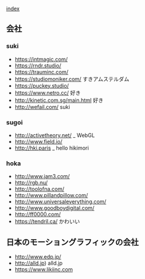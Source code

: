 [index](https://github.com/kitasenjudesign/bookmarks/blob/master/README.md)

## 会社

### suki
* https://intmagic.com/
* https://rndr.studio/
* https://trauminc.com/
* https://studiomoniker.com/ すきアムステルダム
* https://puckey.studio/
* https://www.netro.cc/ 好き
* http://kinetic.com.sg/main.html 好き
* http://wefail.com/ suki

### sugoi
* http://activetheory.net/ _ WebGL
* http://www.field.io/
* http://hki.paris _ hello hikimori

### hoka
* http://www.jam3.com/
* http://rgb.nu/
* http://toolofna.com/ 
* http://www.pillandpillow.com/
* http://www.universaleverything.com/  
* http://www.goodboydigital.com/
* http://ff0000.com/
* https://tendril.ca/ かわいい

## 日本のモーショングラフィックの会社
* http://www.edp.jp/
* http://alld.jp) alld.jp
* https://www.likiinc.com
